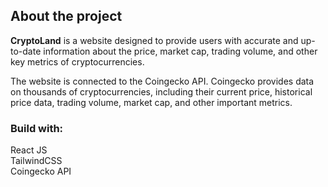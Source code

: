 <h2>About the project</h2>

<p><b>CryptoLand</b> is a website designed to provide users with accurate and up-to-date information about the price, market cap, trading volume, and other key metrics of cryptocurrencies. <br/>

The website is connected to the Coingecko API. Coingecko provides data on thousands of cryptocurrencies, including their current price, historical price data, trading volume, market cap, and other important metrics.
</p>

<h3>Build with:</h3>

React JS <br>
TailwindCSS  <br>
Coingecko API <br>
<br>